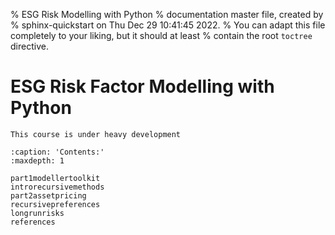 % ESG Risk Modelling with Python
% documentation master file, created by
% sphinx-quickstart on Thu Dec 29 10:41:45 2022.
% You can adapt this file completely to your liking, but it should at least
% contain the root `toctree` directive.

# ESG Risk Factor Modelling with Python


```{warning}
This course is under heavy development
```

```{toctree}
:caption: 'Contents:'
:maxdepth: 1

part1modellertoolkit
introrecursivemethods
part2assetpricing
recursivepreferences
longrunrisks
references
```